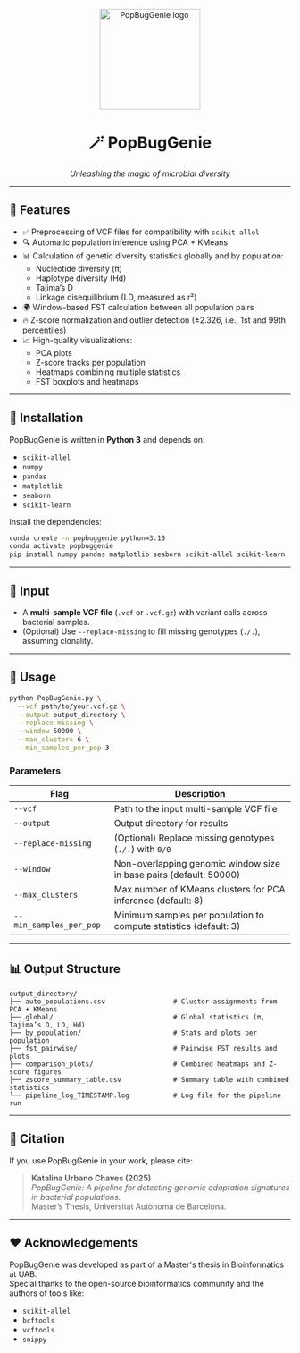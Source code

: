 <p align="center">
  <img src="ruta/a/tu/logo.png" alt="PopBugGenie logo" width="180"/>
</p>

<h1 align="center">🪄 PopBugGenie</h1>
<p align="center"><em>Unleashing the magic of microbial diversity</em></p>

---

## 🚀 Features

- ✅ Preprocessing of VCF files for compatibility with `scikit-allel`
- 🔍 Automatic population inference using PCA + KMeans
- 📊 Calculation of genetic diversity statistics globally and by population:
  - Nucleotide diversity (π)
  - Haplotype diversity (Hd)
  - Tajima’s D
  - Linkage disequilibrium (LD, measured as r²)
- 🌍 Window-based FST calculation between all population pairs
- 🔥 Z-score normalization and outlier detection (±2.326, i.e., 1st and 99th percentiles)
- 📈 High-quality visualizations:
  - PCA plots
  - Z-score tracks per population
  - Heatmaps combining multiple statistics
  - FST boxplots and heatmaps

---

## 🧬 Installation

PopBugGenie is written in **Python 3** and depends on:

- `scikit-allel`
- `numpy`
- `pandas`
- `matplotlib`
- `seaborn`
- `scikit-learn`

Install the dependencies:

```bash
conda create -n popbuggenie python=3.10
conda activate popbuggenie
pip install numpy pandas matplotlib seaborn scikit-allel scikit-learn
```

---

## 📂 Input

- A **multi-sample VCF file** (`.vcf` or `.vcf.gz`) with variant calls across bacterial samples.
- (Optional) Use `--replace-missing` to fill missing genotypes (`./.`), assuming clonality.

---

## 🧪 Usage

```bash
python PopBugGenie.py \
  --vcf path/to/your.vcf.gz \
  --output output_directory \
  --replace-missing \
  --window 50000 \
  --max_clusters 6 \
  --min_samples_per_pop 3
```

### Parameters

| Flag                   | Description                                                                 |
|------------------------|-----------------------------------------------------------------------------|
| `--vcf`                | Path to the input multi-sample VCF file                                     |
| `--output`             | Output directory for results                                                |
| `--replace-missing`    | (Optional) Replace missing genotypes (`./.`) with `0/0`                     |
| `--window`             | Non-overlapping genomic window size in base pairs (default: 50000)                          |
| `--max_clusters`       | Max number of KMeans clusters for PCA inference (default: 8)                |
| `--min_samples_per_pop`| Minimum samples per population to compute statistics (default: 3)           |

---

## 📊 Output Structure

```
output_directory/
├── auto_populations.csv                 # Cluster assignments from PCA + KMeans
├── global/                              # Global statistics (π, Tajima’s D, LD, Hd)
├── by_population/                       # Stats and plots per population
├── fst_pairwise/                        # Pairwise FST results and plots
├── comparison_plots/                    # Combined heatmaps and Z-score figures
├── zscore_summary_table.csv             # Summary table with combined statistics
└── pipeline_log_TIMESTAMP.log           # Log file for the pipeline run
```

---

## 📖 Citation

If you use PopBugGenie in your work, please cite:

> **Katalina Urbano Chaves (2025)**  
> *PopBugGenie: A pipeline for detecting genomic adaptation signatures in bacterial populations.*  
> Master’s Thesis, Universitat Autònoma de Barcelona.

---

## ❤️ Acknowledgements

PopBugGenie was developed as part of a Master's thesis in Bioinformatics at UAB.  
Special thanks to the open-source bioinformatics community and the authors of tools like:

- `scikit-allel`
- `bcftools`
- `vcftools`
- `snippy`
